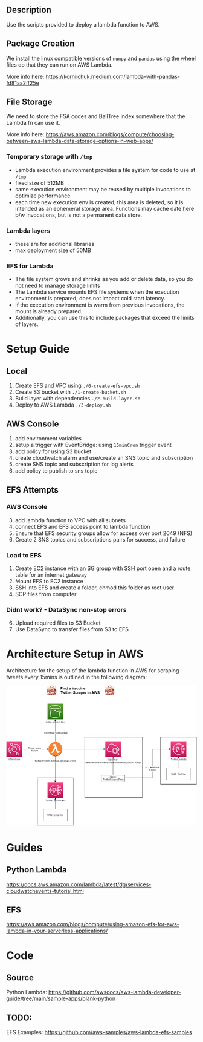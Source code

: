 ## Description

Use the scripts provided to deploy a lambda function to AWS.

## Package Creation

We install the linux compatible versions of `numpy` and `pandas` using the wheel files do that they can run on AWS Lambda.

More info here: https://korniichuk.medium.com/lambda-with-pandas-fd81aa2ff25e

## File Storage

We need to store the FSA codes and BallTree index somewhere that the Lambda fn can use it.

More info here: https://aws.amazon.com/blogs/compute/choosing-between-aws-lambda-data-storage-options-in-web-apps/

### Temporary storage with `/tmp`

- Lambda execution environment provides a file system for code to use at `/tmp`
- fixed size of 512MB
- same execution environment may be reused by multiple invocations to optimize performance
- each time new execution env is created, this area is deleted, so it is intended as an ephemeral storage area. Functions may cache date here b/w invocations, but is not a permanent data store.

### Lambda layers

- these are for additional libraries
- max deployment size of 50MB

### EFS for Lambda

- The file system grows and shrinks as you add or delete data, so you do not need to manage storage limits
- The Lambda service mounts EFS file systems when the execution environment is prepared, does not impact cold start latency.
- If the execution environment is warm from previous invocations, the mount is already prepared.
- Additionally, you can use this to include packages that exceed the limits of layers.

# Setup Guide

## Local

1. Create EFS and VPC using `./0-create-efs-vpc.sh`
2. Create S3 bucket with `./1-create-bucket.sh`
3. Build layer with dependencies `./2-build-layer.sh`
4. Deploy to AWS Lambda `./3-deploy.sh`

## AWS Console

1. add environment variables
2. setup a trigger with EventBridge: using `15minCron` trigger event
3. add policy for using S3 bucket
4. create cloudwatch alarm and use/create an SNS topic and subscription
5. create SNS topic and subscription for log alerts
6. add policy to publish to sns topic

## EFS Attempts

### AWS Console

3. add lambda function to VPC with all subnets
4. connect EFS and EFS access point to lambda function
5. Ensure that EFS security groups allow for access over port 2049 (NFS)
6. Create 2 SNS topics and subscriptions pairs for success, and failure

### Load to EFS

1. Create EC2 instance with an SG group with SSH port open and a route table for an internet gateway
2. Mount EFS to EC2 instance
3. SSH into EFS and create a folder, chmod this folder as root user
4. SCP files from computer

### Didnt work? - DataSync non-stop errors

6. Upload required files to S3 Bucket
7. Use DataSync to transfer files from S3 to EFS

# Architecture Setup in AWS

Architecture for the setup of the lambda function in AWS for scraping tweets every 15mins is outlined in the following diagram:

![aws](/python/lambda/diagram/aws.png)

# Guides

## Python Lambda

https://docs.aws.amazon.com/lambda/latest/dg/services-cloudwatchevents-tutorial.html

## EFS

https://aws.amazon.com/blogs/compute/using-amazon-efs-for-aws-lambda-in-your-serverless-applications/

# Code

## Source

Python Lambda: https://github.com/awsdocs/aws-lambda-developer-guide/tree/main/sample-apps/blank-python

## TODO:

EFS Examples: https://github.com/aws-samples/aws-lambda-efs-samples
